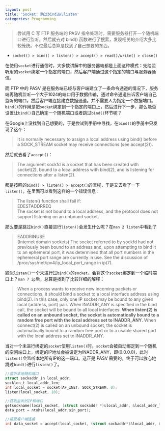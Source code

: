```yaml
---
layout: post
title: 'Socket: 跳过bind进行listen'
categories: Programming
---
```


> 尝试用 C 写 FTP 服务端的 PASV 指令处理时，需要服务器打开一个随机端口进行监听，然后就去对 bind() 函数进行了搜索，发现相关的介绍大多比较笼统。不过最后总算是找到了自己想要的东西。  

<!-- more -->

* `socket() > bind() > listen() > accept() > read()/write() > close()`  

在使用`socket`进行通信时，大多数讲解中的服务器端都是上面这种模式：先给监听用的`socket`绑定一个指定的端口，然后客户端通过这个指定的端口与服务器通信。  

而 FTP 中的 PASV 是在服务端已经与客户端建立了一条命令通道的情况下，服务端再随机监听一个大于1024的端口用于数据传输，通过命令通道告诉客户端自己监听的端口，然后客户端连接建立数据通道。并不需要人为指定一个数据端口。`bind()`的作用是把`socket`绑定到一个指定的端口上，然后进行下一步，那么能否设置让`bind()`自己确定一个随机端口或者跳过`bind()`环节呢？    

在Google上没找到自己想要的，于是尝试到手册中寻找，在`bind()`的手册中只发现了这个：  
> It is normally necessary to assign a local address using bind() before a SOCK_STREAM socket may receive connections (see accept(2)).  

然后就去看了`accept()`：  
> The argument sockfd is a socket that has been created with socket(2), bound to a local address with bind(2), and is listening for connections after a listen(2).  

都是按照的`bind() > listen() > accept()`的流程，于是又去看了一下`listen()`，在里面可以看到这样的一个错误信息：  
> The listen() function shall fail if:  
> EDESTADDRREQ  
> The socket is not bound to a local address, and the protocol does not support listening on an unbound socket.  

那么要是跳过`bind()`直接进行`listen()`会发生什么呢？在`man 2 listen`中看到了
> EADDRINUSE  
> (Internet domain sockets) The socket referred to by sockfd had not previously been bound to an address and, upon attempting to bind it to an ephemeral port, it was determined that all port numbers in the ephemeral port range are currently in use. See the discussion of /proc/sys/net/ipv4/ip_local_port_range in ip(7).  

貌似`listen()`一个未进行过`bind()`的`socket`，会将这个`socket`绑定到一个临时端口上？`man 7 ip`后，总算是找到了比较详细的解释：  
> When a process wants to receive new incoming packets or connections, it should bind a socket to a local interface address using bind(2). In this case, only one IP socket may be bound to any given local (address, port) pair. When INADDR_ANY is specified in the bind call, the socket will be bound to all local interfaces. __When listen(2) is called on an unbound socket, the socket is automatically bound to a random free port with the local address set to INADDR_ANY.__ When connect(2) is called on an unbound socket, the socket is automatically bound to a random free port or to a usable shared port with the local address set to INADDR_ANY.  

当对一个未进行绑定的`socket`使用`listen()`时，`socket`会被自动绑定到一个随机的空闲端口上，绑定的IP地址会被设定为INADDR_ANY，即(0.0.0.0)，此时`listen()`会监听本地所有IP的这一端口。这正是 PASV 需要的，终于可以放心地跳过`bind()`进行`listen()`了。  
```c
//监听本地随机端口
struct sockaddr_in local_addr;
socklen_t local_addr_len;
int local_socket = socket(AF_INET, SOCK_STREAM, 0);
listen(local_socket, 10);

//获取监听的IP和端口
getsockname(local_socket, (struct sockaddr *)&local_addr, &local_addr_len);
data_port = ntohs(local_addr.sin_port);
    
//接受客户端连接
int data_socket = accept(local_socket, (struct sockaddr*)&local_addr, &local_addr_len);
```
